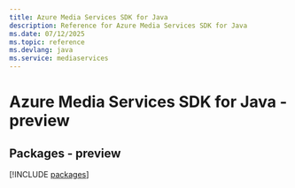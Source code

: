 ```yaml
---
title: Azure Media Services SDK for Java
description: Reference for Azure Media Services SDK for Java
ms.date: 07/12/2025
ms.topic: reference
ms.devlang: java
ms.service: mediaservices
---
```

# Azure Media Services SDK for Java - preview
## Packages - preview
[!INCLUDE [packages](media-services-index.md)]